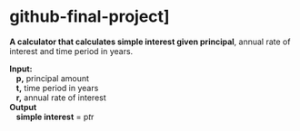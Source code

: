 # github-final-project]

**A calculator that calculates simple interest given principal**, annual rate of interest and time period in years.

**Input:**  
&nbsp;&nbsp;&nbsp;**p,** principal amount  
&nbsp;&nbsp;&nbsp;**t,** time period in years  
&nbsp;&nbsp;&nbsp;**r,** annual rate of interest  
**Output**  
&nbsp;&nbsp;&nbsp;**simple interest** = p*t*r
